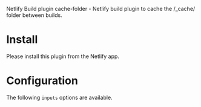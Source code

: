 Netlify Build plugin cache-folder - Netlify build plugin to cache the /_cache/ folder between builds.

# Install

Please install this plugin from the Netlify app.

# Configuration

The following `inputs` options are available.
